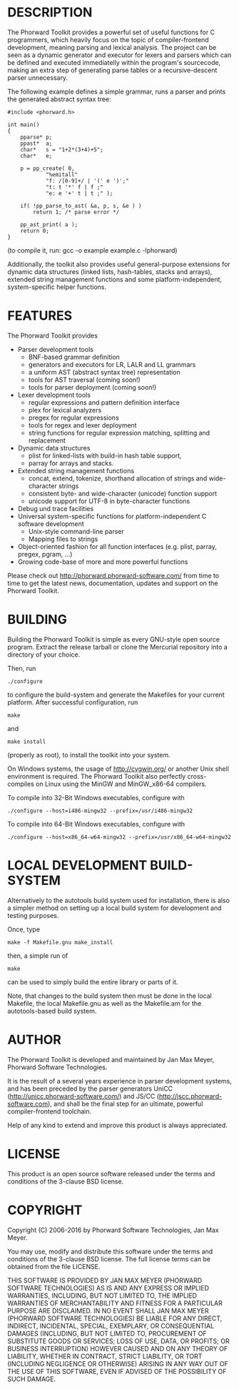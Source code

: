 
DESCRIPTION
===========

The Phorward Toolkit provides a powerful set of useful functions for C programmers, which heavily focus on the topic of compiler-frontend development, meaning parsing and lexical analysis. The project can be seen as a dynamic generator and executor for lexers and parsers which can be defined and executed immediatelly within the program's sourcecode, making an extra step of generating parse tables or a recursive-descent parser unnecessary.

The following example defines a simple grammar, runs a parser and prints the generated abstract syntax tree:

    #include <phorward.h>
    
    int main()
    {
        pparse* p;
        ppast*  a;
        char*   s = "1+2*(3+4)+5";
        char*   e;
    
        p = pp_create( 0,
    			"%emitall"
    			"f: /[0-9]+/ | '(' e ')';"
    			"t: t '*' f | f ;"
    			"e: e '+' t | t ;" );
    
        if( !pp_parse_to_ast( &a, p, s, &e ) )
            return 1; /* parse error */
    
        pp_ast_print( a );
        return 0;
    }

(to compile it, run: gcc -o example example.c -lphorward)

Additionally, the toolkit also provides useful general-purpose extensions for dynamic data structures (linked lists, hash-tables, stacks and arrays), extended string management functions and some platform-independent, system-specific helper functions.


FEATURES
========

The Phorward Toolkit provides

- Parser development tools
    - BNF-based grammar definition
    - generators and executors for LR, LALR and LL grammars
    - a uniform AST (abstract syntax tree) representation
    - tools for AST traversal (coming soon!)
    - tools for parser deployment (coming soon!)
- Lexer development tools
    - regular expressions and pattern definition interface
    - plex for lexical analyzers
    - pregex for regular expressions
    - tools for regex and lexer deployment
    - string functions for regular expression matching, splitting and replacement
- Dynamic data structures
    - plist for linked-lists with build-in hash table support,
    - parray for arrays and stacks.
- Extended string management functions
    - concat, extend, tokenize, shorthand allocation of strings and wide-character strings
    - consistent byte- and wide-character (unicode) function support
    - unicode support for UTF-8 in byte-character functions
- Debug und trace facilities
- Universal system-specific functions for platform-independent C software development
    - Unix-style command-line parser
    - Mapping files to strings
- Object-oriented fashion for all function interfaces (e.g. plist, parray, pregex, pgram, ...)
- Growing code-base of more and more powerful functions

Please check out http://phorward.phorward-software.com/ from time to time to get the latest news, documentation, updates and support on the Phorward Toolkit.


BUILDING
========

Building the Phorward Toolkit is simple as every GNU-style open source program. Extract the release tarball or clone the Mercurial repository into a directory of your choice.

Then, run

    ./configure

to configure the build-system and generate the Makefiles for your current platform. After successful configuration, run

    make

and

    make install

(properly as root), to install the toolkit into your system.

On Windows systems, the usage of http://cygwin.org/ or another Unix shell environment is required. The Phorward Toolkit also perfectly cross-compiles on Linux using the MinGW and MinGW_x86-64 compilers.

To compile into 32-Bit Windows executables, configure with

    ./configure --host=i486-mingw32 --prefix=/usr/i486-mingw32

To compile into 64-Bit Windows executables, configure with

    ./configure --host=x86_64-w64-mingw32 --prefix=/usr/x86_64-w64-mingw32


LOCAL DEVELOPMENT BUILD-SYSTEM
==============================

Alternatively to the autotools build system used for installation, there is also a simpler method on setting up a local build system for development and testing purposes.

Once, type

    make -f Makefile.gnu make_install

then, a simple run of

    make

can be used to simply build the entire library or parts of it.

Note, that changes to the build system then must be done in the local Makefile, the local Makefile.gnu as well as the Makefile.am for the autotools-based build system.


AUTHOR
======

The Phorward Toolkit is developed and maintained by Jan Max Meyer, Phorward Software Technologies.

It is the result of a several years experience in parser development systems, and has been preceded by the parser generators UniCC (http://unicc.phorward-software.com/) and JS/CC (http://jscc.phorward-software.com), and shall be the final step for an ultimate, powerful compiler-frontend toolchain.

Help of any kind to extend and improve this product is always appreciated.


LICENSE
=======

This product is an open source software released under the terms and conditions of the 3-clause BSD license.


COPYRIGHT
=========

Copyright (C) 2006-2016 by Phorward Software Technologies, Jan Max Meyer.

You may use, modify and distribute this software under the terms and conditions of the 3-clause BSD license. The full license terms can be obtained from the file LICENSE.

THIS SOFTWARE IS PROVIDED BY JAN MAX MEYER (PHORWARD SOFTWARE TECHNOLOGIES) AS IS AND ANY EXPRESS OR IMPLIED WARRANTIES, INCLUDING, BUT NOT LIMITED TO, THE IMPLIED WARRANTIES OF MERCHANTABILITY AND FITNESS FOR A PARTICULAR PURPOSE ARE DISCLAIMED. IN NO EVENT SHALL JAN MAX MEYER (PHORWARD SOFTWARE TECHNOLOGIES) BE LIABLE FOR ANY DIRECT, INDIRECT, INCIDENTAL, SPECIAL, EXEMPLARY, OR CONSEQUENTIAL DAMAGES (INCLUDING, BUT NOT LIMITED TO, PROCUREMENT OF SUBSTITUTE GOODS OR SERVICES; LOSS OF USE, DATA, OR PROFITS; OR BUSINESS INTERRUPTION) HOWEVER CAUSED AND ON ANY THEORY OF LIABILITY, WHETHER IN CONTRACT, STRICT LIABILITY, OR TORT (INCLUDING NEGLIGENCE OR OTHERWISE) ARISING IN ANY WAY OUT OF THE USE OF THIS SOFTWARE, EVEN IF ADVISED OF THE POSSIBILITY OF SUCH DAMAGE.


